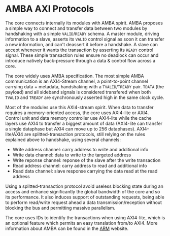 # AMBA AXI Protocols

The core connects internally its modules with AMBA spirit. AMBA proposes a simple way to connect
and transfer data between two modules by handshaking with a simple `VALID`/`READY` schema. A master
module, driving information to a slave, asserts its `VALID` control signal as soon it can transfer a
new information, and can't deassert it before a handshake. A slave can accept whenever it wants the
transaction by asserting its `READY` control signal. These simple transaction rules ensure no
deadlock can occur and introduce natively back-pressure through a data & control flow across a core.

The core widely uses AMBA specification. The most simple AMBA communication is an AXI4-Stream
channel, a point-to-point channel carrying data + metadata, handshaking with a `TVALID`/`TREADY`
pair. `TDATA` (the payload) and all sideband signals is considered transfered when both `TVALID` and
`TREADY` are synchronously asserted high in the same clock cycle.

Most of the modules use this AXI4-stream spirit. When data to transfer requires a
memory-oriented access, the core uses AXI4-lite or AXI4. Control unit and data memory controller use
AXI4-lite while the cache layers use AXI4 to transfer a biggest amount of data (AXI4-lite can
transfer a single dataphase but AXI4 can move up to 256 dataphases). AXI4-lite/AXI4 are
splitted-transaction protocols, still relying on the rules explained above to handshake, using
several channels:

- Write address channel: carry address to write and additional info
- Write data channel: data to write to the targeted address
- Write reponse channel: reponse of the slave after the write transaction
- Read address channel: carry address to read and additional info
- Read data channel: slave response carrying the data read at the read address

Using a splitted-transaction protocol avoid useless blocking state during an access and enhance
significantly the global bandwidth of the core and so its performance. It also induces support of
outstanding requests, being able to perform read/write request ahead a data transmission/reception
without blocking the bus and permitting massive parallelism.

The core uses IDs to identify the transactions when using AXI4-lite, which is an optional feature
which permits an easy translation from/to AXI4. More information about AMBA can be found in the
[ARM](https://developer.arm.com/documentation/ihi0022/e?_ga=2.67820049.1631882347.1556009271-151447318.1544783517)
website.
